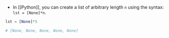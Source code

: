- In [[Python]], you can create a list of arbitrary length `n` using the syntax: `lst = [None]*n`.

```python
lst = [None]*5

# [None, None, None, None, None]
```